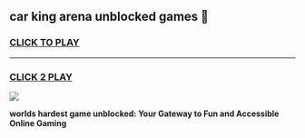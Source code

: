 
## car king arena unblocked games 👋
<h3>
<a href="https://premium.freeplayer.one?title=car_king_arena_unblocked_games&ref=13F">CLICK TO PLAY</a></h3>
<hr>

<h3>
<a href="https://premium.freeplayer.one?title=car_king_arena_unblocked_games&ref=13F">CLICK 2 PLAY</a>
  
</h3>

<a href="https://premium.freeplayer.one?title=car_king_arena_unblocked_games&ref=12F/"><img src="https://clearcache.store/games.png"></a>


**worlds hardest game unblocked: Your Gateway to Fun and Accessible Online Gaming**
